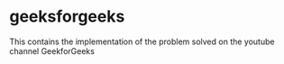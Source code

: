# geeksforgeeks
This contains the implementation of the problem solved on the youtube channel GeekforGeeks
